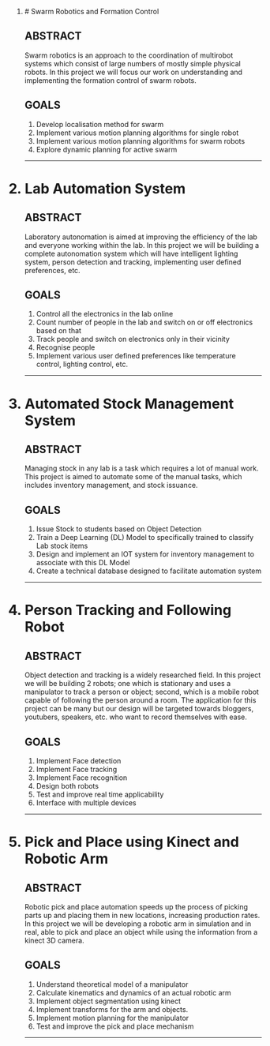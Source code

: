 <ol> <li>
# Swarm Robotics and Formation Control

## ABSTRACT
Swarm robotics is an approach to the coordination of multirobot systems which consist of large numbers of mostly simple physical robots. In this project we will focus our work on understanding and implementing the formation control of swarm robots.

## GOALS
1. Develop localisation method for swarm
2. Implement various motion planning algorithms for single robot
3. Implement various motion planning algorithms for swarm robots
4. Explore dynamic planning for active swarm
____

# <li>Lab Automation System

## ABSTRACT
Laboratory autonomation is aimed at improving the efficiency of the lab and everyone working within the lab. In this project we will be building a complete autonomation system which will have intelligent lighting system, person detection and tracking, implementing user defined preferences, etc.

## GOALS
1. Control all the electronics in the lab online
2. Count number of  people in the lab and switch on or off electronics based on that
3. Track people and switch on electronics only in their vicinity
4. Recognise people
5. Implement various user defined preferences like temperature control, lighting control, etc.
____

# <li>Automated Stock Management System

## ABSTRACT
Managing stock in any lab is a task which requires a lot of manual work. This project is aimed to automate some of the manual tasks, which includes inventory management, and stock issuance.

## GOALS
1. Issue Stock to students based on Object Detection
2. Train a Deep Learning (DL) Model to specifically trained to classify Lab stock items
3. Design and implement an IOT system for inventory management to associate with this DL Model
4. Create a technical database designed to facilitate automation system
____

# <li>Person Tracking and Following Robot

## ABSTRACT
Object detection and tracking is a widely researched field. In this project we will be building 2 robots; one which is stationary and uses a manipulator to track a person or object; second, which is  a mobile robot capable of following the person around a room. The application for this project can be many but our design will be targeted towards bloggers, youtubers, speakers, etc. who want to record themselves with ease.

## GOALS
1. Implement Face detection
2. Implement Face tracking
3. Implement Face recognition
4. Design both robots
5. Test and improve real time applicability
6. Interface with multiple devices
____

# <li>Pick and Place using Kinect and Robotic Arm

## ABSTRACT
Robotic pick and place automation speeds up the process of picking parts up and placing them in new locations, increasing production rates. In this project we will be developing a robotic arm in simulation and in real, able to pick and place an object while using the information from a kinect 3D camera.

## GOALS
1. Understand theoretical model of a manipulator
2. Calculate kinematics and dynamics of an actual robotic arm
3. Implement object segmentation using kinect
4. Implement transforms for the arm and objects.
5. Implement motion planning for the manipulator
6. Test and improve the pick and place mechanism
____
